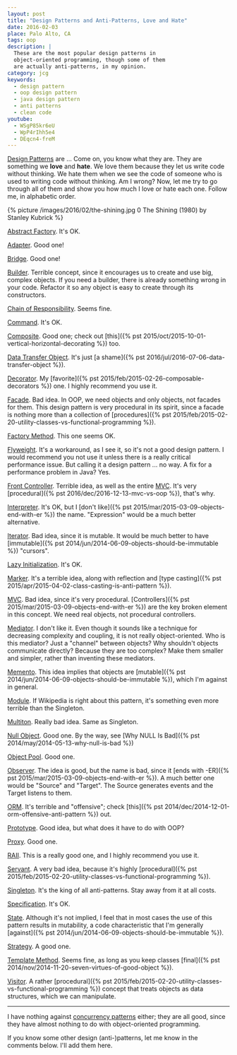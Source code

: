 ```yaml
---
layout: post
title: "Design Patterns and Anti-Patterns, Love and Hate"
date: 2016-02-03
place: Palo Alto, CA
tags: oop
description: |
  These are the most popular design patterns in
  object-oriented programming, though some of them
  are actually anti-patterns, in my opinion.
category: jcg
keywords:
  - design pattern
  - oop design pattern
  - java design pattern
  - anti patterns
  - clean code
youtube:
  - WSgP85kr6eU
  - WpP4rIhh5e4
  - DEqcn4-freM
---
```


[Design Patterns](https://en.wikipedia.org/wiki/Software_design_pattern) are ...
Come on, you know what they are. They are
something we **love** and **hate**. We love them because they let us
write code without thinking. We hate them when we see the code
of someone who is used to writing code without thinking. Am I wrong?
Now, let me try to go through all of them and show you how much
I love or hate each one. Follow me, in alphabetic order.

<!--more-->

{% picture /images/2016/02/the-shining.jpg 0 The Shining (1980) by Stanley Kubrick %}

[<span class='green'>Abstract Factory</span>](https://en.wikipedia.org/wiki/Abstract_factory_pattern).
It's OK.

[<span class='green'>Adapter</span>](https://en.wikipedia.org/wiki/Adapter_pattern).
Good one!

[<span class='green'>Bridge</span>](https://en.wikipedia.org/wiki/Bridge_pattern).
Good one!

[<span class='red'>Builder</span>](https://en.wikipedia.org/wiki/Builder_pattern).
Terrible concept, since it encourages us to create and
use big, complex objects. If you need a builder, there
is already something wrong in your code. Refactor it so
any object is easy to create through its constructors.

[<span class='green'>Chain of Responsibility</span>](https://en.wikipedia.org/wiki/Chain_of_responsibility_pattern).
Seems fine.

[<span class='green'>Command</span>](https://en.wikipedia.org/wiki/Command_pattern).
It's OK.

[<span class='green'>Composite</span>](https://en.wikipedia.org/wiki/Composite_pattern).
Good one; check out [this]({% pst 2015/oct/2015-10-01-vertical-horizontal-decorating %}) too.

[<span class='red'>Data Transfer Object</span>](https://en.wikipedia.org/wiki/Data_transfer_object).
It's just [a shame]({% pst 2016/jul/2016-07-06-data-transfer-object %}).

[<span class='green'>Decorator</span>](https://en.wikipedia.org/wiki/Decorator_pattern).
My [favorite]({% pst 2015/feb/2015-02-26-composable-decorators %}) one.
I highly recommend you use it.

[<span class='red'>Facade</span>](https://en.wikipedia.org/wiki/Facade_pattern).
Bad idea. In OOP, we need objects and only objects,
not facades for them. This design pattern is very procedural
in its spirit, since a facade is nothing more than a collection
of [procedures]({% pst 2015/feb/2015-02-20-utility-classes-vs-functional-programming %}).

[<span class='orange'>Factory Method</span>](https://en.wikipedia.org/wiki/Factory_method_pattern).
This one seems OK.

[<span class='red'>Flyweight</span>](https://en.wikipedia.org/wiki/Flyweight_pattern).
It's a workaround, as I see it, so it's not a good design pattern. I would
recommend you not use it unless there is a really critical performance
issue. But calling it a design pattern ... no way. A fix for a
performance problem in Java? Yes.

[<span class='red'>Front Controller</span>](https://en.wikipedia.org/wiki/Front_controller).
Terrible idea, as well as the entire
[MVC](https://en.wikipedia.org/wiki/Model%E2%80%93view%E2%80%93controller).
It's very [procedural]({% pst 2016/dec/2016-12-13-mvc-vs-oop %}), that's why.

[<span class='orange'>Interpreter</span>](https://en.wikipedia.org/wiki/Interpreter_pattern).
It's OK, but I [don't like]({% pst 2015/mar/2015-03-09-objects-end-with-er %})
the name. "Expression" would be a much better alternative.

[<span class='red'>Iterator</span>](https://en.wikipedia.org/wiki/Iterator_pattern).
Bad idea, since it is mutable. It would be much better
to have [immutable]({% pst 2014/jun/2014-06-09-objects-should-be-immutable %}) "cursors".

[<span class='green'>Lazy Initialization</span>](https://en.wikipedia.org/wiki/Lazy_initialization).
It's OK.

[<span class='red'>Marker</span>](https://en.wikipedia.org/wiki/Marker_interface_pattern).
It's a terrible idea, along with reflection and
[type casting]({% pst 2015/apr/2015-04-02-class-casting-is-anti-pattern %}).

[<span class='red'>MVC</span>](https://en.wikipedia.org/wiki/Model%E2%80%93view%E2%80%93controller).
Bad idea, since it's very procedural. [Controllers]({% pst 2015/mar/2015-03-09-objects-end-with-er %})
are the key broken element in this
concept. We need real objects, not procedural controllers.

[<span class='red'>Mediator</span>](https://en.wikipedia.org/wiki/Mediator_pattern).
I don't like it. Even though it sounds like a technique
for decreasing complexity and coupling, it is not really object-oriented.
Who is this mediator? Just a "channel" between objects? Why shouldn't objects
communicate directly? Because they are too complex? Make
them smaller and simpler, rather than inventing these mediators.

[<span class='red'>Memento</span>](https://en.wikipedia.org/wiki/Memento_pattern).
This idea implies that objects are [mutable]({% pst 2014/jun/2014-06-09-objects-should-be-immutable %}),
which I'm against in general.

[<span class='red'>Module</span>](https://en.wikipedia.org/wiki/Module_pattern).
If Wikipedia is right about this pattern, it's something
even more terrible than the Singleton.

[<span class='red'>Multiton</span>](https://en.wikipedia.org/wiki/Multiton_pattern).
Really bad idea. Same as Singleton.

[<span class='green'>Null Object</span>](https://en.wikipedia.org/wiki/Null_Object_pattern).
Good one. By the way, see
[Why NULL Is Bad]({% pst 2014/may/2014-05-13-why-null-is-bad %})

[<span class='green'>Object Pool</span>](https://en.wikipedia.org/wiki/Object_pool_pattern).
Good one.

[<span class='orange'>Observer</span>](https://en.wikipedia.org/wiki/Observer_pattern).
The idea is good, but the name is bad, since it
[ends with -ER]({% pst 2015/mar/2015-03-09-objects-end-with-er %}).
A much better one would be "Source" and "Target". The Source
generates events and the Target listens to them.

[<span class='red'>ORM</span>](https://en.wikipedia.org/wiki/Object-relational_mapping).
It's terrible and "offensive"; check
[this]({% pst 2014/dec/2014-12-01-orm-offensive-anti-pattern %}) out.

[<span class='orange'>Prototype</span>](https://en.wikipedia.org/wiki/Prototype_pattern).
Good idea, but what does it have to do with OOP?

[<span class='green'>Proxy</span>](https://en.wikipedia.org/wiki/Proxy_pattern).
Good one.

[<span class='green'>RAII</span>](https://en.wikipedia.org/wiki/Resource_Acquisition_Is_Initialization).
This is a really good one, and I highly recommend you use it.

[<span class='red'>Servant</span>](https://en.wikipedia.org/wiki/Design_pattern_Servant).
A very bad idea, because it's highly
[procedural]({% pst 2015/feb/2015-02-20-utility-classes-vs-functional-programming %}).

[<span class='red'>Singleton</span>](https://en.wikipedia.org/wiki/Singleton_pattern).
It's the king of all anti-patterns. Stay away from it at all costs.

[<span class='green'>Specification</span>](https://en.wikipedia.org/wiki/Specification_pattern).
It's OK.

[<span class='orange'>State</span>](https://en.wikipedia.org/wiki/State_pattern).
Although it's not implied, I feel that in most cases
the use of this pattern results in mutability, a code characteristic that
I'm generally [against]({% pst 2014/jun/2014-06-09-objects-should-be-immutable %}).

[<span class='green'>Strategy</span>](https://en.wikipedia.org/wiki/Strategy_pattern).
A good one.

[<span class='green'>Template Method</span>](https://en.wikipedia.org/wiki/Template_method_pattern).
Seems fine, as long as you keep classes
[final]({% pst 2014/nov/2014-11-20-seven-virtues-of-good-object %}).

[<span class='red'>Visitor</span>](https://en.wikipedia.org/wiki/Visitor_pattern).
A rather [procedural]({% pst 2015/feb/2015-02-20-utility-classes-vs-functional-programming %})
concept that treats objects as
data structures, which we can manipulate.

<hr/>

I have nothing against [concurrency patterns](https://en.wikipedia.org/wiki/Concurrency_pattern) either;
they are all <span class="green">good</span>, since they
have almost nothing to do with object-oriented programming.

If you know some other design (anti-)patterns, let me know
in the comments below. I'll add them here.
